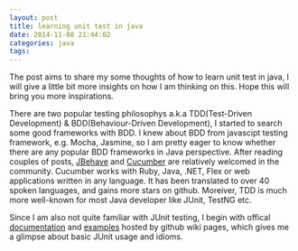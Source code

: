 ```yaml
---
layout: post
title: learning unit test in java
date: 2014-11-08 21:44:02
categories: java
tags:
---
```

The post aims to share my some thoughts of how to learn unit test in java, I will give a little bit more insights on how I am thinking on this. Hope this will bring you more inspirations.

There are two popular testing philosophys a.k.a TDD(Test-Driven Development) & BDD(Behaviour-Driven Development), I started to search some good frameworks with BDD. I knew about BDD from javascipt testing framework, e.g. Mocha, Jasmine, so I am pretty eager to know whether there are any popular BDD frameworks in Java perspective. After reading couples of posts, [JBehave](https://github.com/jbehave/jbehave-core) and [Cucumber](https://github.com/cucumber/cucumber) are relatively welcomed in the community. Cucumber works with Ruby, Java, .NET, Flex or web applications written in any language. It has been translated to over 40 spoken languages, and gains more stars on github. Moreiver, TDD is much more well-known for most Java developer like JUnit, TestNG etc.

<!--more-->

Since I am also not quite familiar with JUnit testing, I begin with offical [documentation](http://junit.org/) and [examples](https://github.com/junit-team/junit/wiki/Assertions) hosted by github wiki pages, which gives me a glimpse about basic JUnit usage and idioms.


